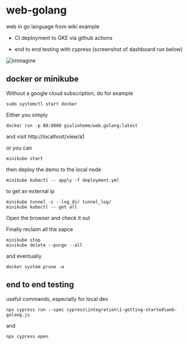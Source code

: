 # web-golang
web in go language from wiki example

- CI deployment to GKE via github actions

- end to end testing with cypress (screenshot of dashboard run below)

![immagine](https://user-images.githubusercontent.com/3272563/157900395-1fe1799a-1628-43c3-925a-863a15d53860.png)

## docker or minikube

Without a google cloud subscription, do for example
```
sudo systemctl start docker
```
Either you simply
```
docker run -p 80:8080 giuliohome/web.golang:latest
```
and visit http://localhost/view/a1

or you can
```
minikube start
```
then deploy the demo to the local node
```
minikube kubectl -- apply -f deployment.yml
```
to get an external ip
```
minikube tunnel -c --log_dir tunnel_log/
minikube kubectl -- get all
```
Open the browser and check it out

Finally reclaim all the sapce
```
minikube stop
minikube delete --purge --all
```
and eventually
```
docker system prune -a
```

## end to end testing

useful commands, especially for local dev
```
npx cypress run --spec cypress\integration\1-getting-started\web-golang.js
```
and 
```
npx cypress open
```





